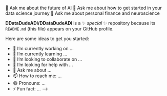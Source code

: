 <!--
Hi! 👋 I'm Aadi, a part-time Data Analyst at a construction technology firm and an aspiring Data Scientist with a strong passion for capital markets. My work involves analyzing project management and finance data and developing insightful PowerBI dashboards.

I am actively transitioning towards a full-time Data Scientist role, with a focus on applying my skills in areas like stocks, real estate, economics, and blockchain. I aim to leverage my analytical expertise to generate valuable insights and solutions, as evidenced by my personal projects, some of which are shared on my GitHub.

<!-- Actual text -->

<!-- Icons -->
[1.1]:<img height="50" src="https://cdn2.iconfinder.com/data/icons/social-icon-3/512/social_style_3_in-306.png">

💬 Ask me about the future of AI
💬 Ask me about how to get started in your data science journey
💬 Ask me about personal finance and neuroscience


**DDataDudeADi/DDataDudeADi** is a ✨ _special_ ✨ repository because its `README.md` (this file) appears on your GitHub profile.


Here are some ideas to get you started:

- 🔭 I’m currently working on ...
- 🌱 I’m currently learning ...
- 👯 I’m looking to collaborate on ...
- 🤔 I’m looking for help with ...
- 💬 Ask me about ...
- 📫 How to reach me: ...
- 😄 Pronouns: ...
- ⚡ Fun fact: ...
-->
